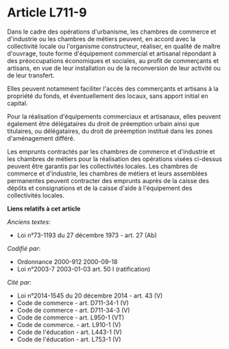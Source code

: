 # Article L711-9

Dans le cadre des opérations d'urbanisme, les chambres de commerce et d'industrie ou les chambres de métiers peuvent, en
accord avec la collectivité locale ou l'organisme constructeur, réaliser, en qualité de maître d'ouvrage, toute forme
d'équipement commercial et artisanal répondant à des préoccupations économiques et sociales, au profit de commerçants et
artisans, en vue de leur installation ou de la reconversion de leur activité ou de leur transfert.

Elles peuvent notamment faciliter l'accès des commerçants et artisans à la propriété du fonds, et éventuellement des locaux,
sans apport initial en capital.

Pour la réalisation d'équipements commerciaux et artisanaux, elles peuvent également être délégataires du droit de préemption
urbain ainsi que titulaires, ou délégataires, du droit de préemption institué dans les zones d'aménagement différé.

Les emprunts contractés par les chambres de commerce et d'industrie et les chambres de métiers pour la réalisation des
opérations visées ci-dessus peuvent être garantis par les collectivités locales. Les chambres de commerce et d'industrie, les
chambres de métiers et leurs assemblées permanentes peuvent contracter des emprunts auprès de la caisse des dépôts et
consignations et de la caisse d'aide à l'équipement des collectivités locales.

**Liens relatifs à cet article**

_Anciens textes_:

  - Loi n°73-1193 du 27 décembre 1973 - art. 27 (Ab)

_Codifié par_:

  - Ordonnance 2000-912 2000-09-18
  - Loi n°2003-7 2003-01-03 art. 50 I (ratification)

_Cité par_:

  - Loi n°2014-1545 du 20 décembre 2014 - art. 43 (V)
  - Code de commerce - art. D711-34-1 (V)
  - Code de commerce - art. D711-34-3 (V)
  - Code de commerce - art. L950-1 (VT)
  - Code de commerce. - art. L910-1 (V)
  - Code de l'éducation - art. L443-1 (V)
  - Code de l'éducation - art. L753-1 (V)
